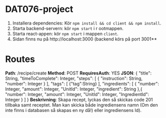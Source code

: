 # DAT076-project
1. Installera dependencies: Kör `npm install && cd client && npm install`.
2. Starta backend-servern: kör `npm start` i r
ootmappen.
2. Starta react-appen: kör `npm start` i mappen `client`.
4. Sidan finns nu på http://localhost:3000 (backend körs på port 3001**


# Routes
**Path**: /recipe/create
**Method**: POST
**RequiresAuth**: YES
**JSON**: {
	"title": String,
	"timeToComplete": Integer,
	"steps": [
		{
			"instruction": String,
			"number": Integer
		}
		],
	"tags": [ 
		{"tag":String}
		],
	"ingredients": [
		{
			"number": Integer,
			"amount": Integer,
			"UnitId": Integer,
			"ingredient": String
		},{
			"number": Integer,
			"amount": Integer,
			"UnitId": Integer,
			"IngredientId": Integer
		}
	]
}
**Beskrivning**: Skapa recept, lyckas den så skickas code 201 tillbaka samt receptet. Man kan skicka både ingrediensens namn (Om den inte finns i databasen så skapas en ny då!) eller ingrediensens Id).
